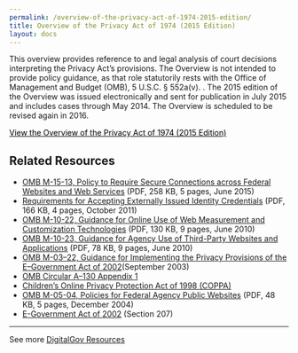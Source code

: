 ```yaml
---
permalink: /overview-of-the-privacy-act-of-1974-2015-edition/
title: Overview of the Privacy Act of 1974 (2015 Edition)
layout: docs
---
```


This overview provides reference to and legal analysis of court decisions interpreting the Privacy Act&#8217;s provisions. The Overview is not intended to provide policy guidance, as that role statutorily rests with the Office of Management and Budget (OMB), 5 U.S.C. § 552a(v).  . The 2015 edition of the Overview was issued electronically and sent for publication in July 2015 and includes cases through May 2014. The Overview is scheduled to be revised again in 2016.

<a class="button" style="color: #000000" href="http://www.justice.gov/opcl/overview-privacy-act-1974-2015-edition">View the Overview of the Privacy Act of 1974 (2015 Edition)</a>

## Related Resources

  * [OMB M-15-13, Policy to Require Secure Connections across Federal Websites and Web Services](https://www.whitehouse.gov/sites/default/files/omb/memoranda/2015/m-15-13.pdf) (PDF, 258 KB, 5 pages, June 2015)
  * [Requirements for Accepting Externally Issued Identity Credentials](http://www.whitehouse.gov/sites/default/files/omb/assets/egov_docs/ombreqforacceptingexternally_issuedidcred10-6-2011.pdf) (PDF, 166 KB, 4 pages, October 2011)
  * [OMB M-10-22, Guidance for Online Use of Web Measurement and Customization Technologies](http://www.whitehouse.gov/sites/default/files/omb/assets/memoranda_2010/m10-22.pdf) (PDF, 130 KB, 9 pages, June 2010)
  * [OMB M-10-23, Guidance for Agency Use of Third-Party Websites and Applications](http://www.whitehouse.gov/sites/default/files/omb/assets/memoranda_2010/m10-23.pdf) (PDF, 78 KB, 9 pages, June 2010)
  * [OMB M-03–22, Guidance for Implementing the Privacy Provisions of the E–Government Act of 2002](http://www.whitehouse.gov/omb/memoranda_m03-22)(September 2003)
  * [OMB Circular A–130 Appendix 1](http://www.whitehouse.gov/omb/circulars_a130_a130appendix_i)
  * [Children’s Online Privacy Protection Act of 1998 (COPPA)](http://www.ftc.gov/ogc/coppa1.htm)
  * [OMB M-05-04, Policies for Federal Agency Public Websites](http://www.whitehouse.gov/sites/default/files/omb/memoranda/fy2005/m05-04.pdf) (PDF, 48 KB, 5 pages, December 2004)
  * [E-Government Act of 2002](http://www.archives.gov/about/laws/egov-act-section-207.html) (Section 207)

* * *

See more [DigitalGov Resources](https://www.digitalgov.gov/resources/)